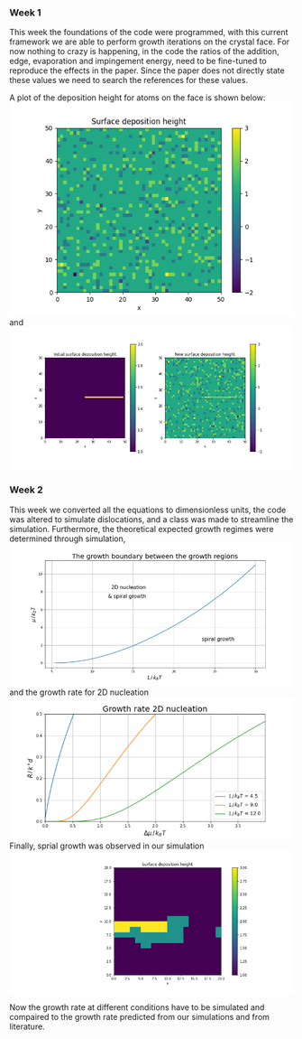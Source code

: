 ### Week 1

This week the foundations of the code were programmed, with this current framework we are able to perform growth iterations on the crystal face.
For now nothing to crazy is happening, in the code the ratios of the addition, edge, evaporation and impingement energy, need to be fine-tuned to reproduce the effects in the paper.
Since the paper does not directly state these values we need to search the references for these values.

A plot of the deposition height for atoms on the face is shown below:
![picture](week1.png)
and
![picture](week1b.png)



### Week 2


This week we converted all the equations to dimensionless units,
the code was altered to simulate dislocations, and a class was made to streamline the simulation.
Furthermore, the theoretical expected growth regimes were determined through simulation,
![picture](Growth_boundary_between_the_growth_regions.png)
and the growth rate for 2D nucleation
![picture](Growth_rate_2D_nucleation_v1.png)
Finally, sprial growth was observed in our simulation
![picture](Spiral_Growth_v1.png)

Now the growth rate at different conditions have to be simulated and compaired to the growth rate predicted from our simulations and from literature.